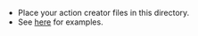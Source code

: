 - Place your action creator files in this directory.
- See [here](http://redux.js.org/docs/basics/Actions.html) for examples.